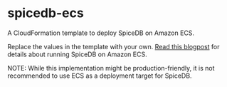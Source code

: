 # spicedb-ecs

A CloudFormation template to deploy SpiceDB on Amazon ECS. 

Replace the values in the template with your own. 
[Read this blogpost](https://authzed.com/blog/spicedb-amazon-ecs) for details about running SpiceDB on Amazon ECS. 

NOTE: While this implementation might be production-friendly, it is not recommended to use ECS as a deployment target for SpiceDB. 
